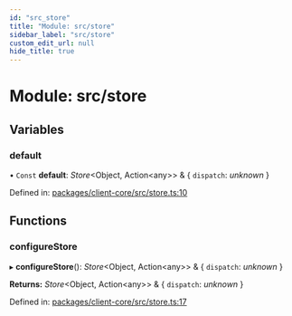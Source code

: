 ```yaml
---
id: "src_store"
title: "Module: src/store"
sidebar_label: "src/store"
custom_edit_url: null
hide_title: true
---
```


# Module: src/store

## Variables

### default

• `Const` **default**: *Store*<Object, Action<any\>\> & { `dispatch`: *unknown*  }

Defined in: [packages/client-core/src/store.ts:10](https://github.com/xr3ngine/xr3ngine/blob/2d83606b6/packages/client-core/src/store.ts#L10)

## Functions

### configureStore

▸ **configureStore**(): *Store*<Object, Action<any\>\> & { `dispatch`: *unknown*  }

**Returns:** *Store*<Object, Action<any\>\> & { `dispatch`: *unknown*  }

Defined in: [packages/client-core/src/store.ts:17](https://github.com/xr3ngine/xr3ngine/blob/2d83606b6/packages/client-core/src/store.ts#L17)
